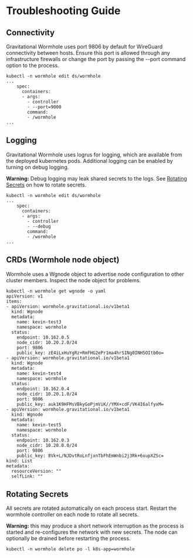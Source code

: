# Troubleshooting Guide
## Connectivity
Gravitational Wormhole uses port 9806 by default for WireGuard connectivity between hosts. Ensure this port is allowed through any infrastructure firewalls or change the port by passing the --port command option to the process.

```console
kubectl -n wormhole edit ds/wormhole
...
    spec:
      containers:
      - args:
        - controller
        - --port=9000
        command:
        - /wormhole
...
```

## Logging
Gravitational Wormhole uses logrus for logging, which are available from the deployed kubernetes pods. Additional logging can be enabled by turning on debug logging.

**Warning:** Debug logging may leak shared secrets to the logs. See [Rotating Secrets](#rotating-secrets) on how to rotate secrets.

```console
kubectl -n wormhole edit ds/wormhole
...
    spec:
      containers:
      - args:
        - controller
        - --debug
        command:
        - /wormhole
...
```

## CRDs (Wormhole node object)
Wormhole uses a Wgnode object to advertise node configuration to other cluster members. Inspect the node object for problems.

```console
kubectl -n wormhole get wgnode -o yaml
apiVersion: v1
items:
- apiVersion: wormhole.gravitational.io/v1beta1
  kind: Wgnode
  metadata:
    name: kevin-test3
    namespace: wormhole
  status:
    endpoint: 10.162.0.5
    node_cidr: 10.20.2.0/24
    port: 9806
    public_key: zE4iLxHuYgRz+RmFHG2ePr1ma4hrSINg0INH5OItb0o=
- apiVersion: wormhole.gravitational.io/v1beta1
  kind: Wgnode
  metadata:
    name: kevin-test4
    namespace: wormhole
  status:
    endpoint: 10.162.0.4
    node_cidr: 10.20.1.0/24
    port: 9806
    public_key: auk1K9HFMsVBkyGoPjmViK//YMX+cdF/VK4I6alfyxM=
- apiVersion: wormhole.gravitational.io/v1beta1
  kind: Wgnode
  metadata:
    name: kevin-test5
    namespace: wormhole
  status:
    endpoint: 10.162.0.3
    node_cidr: 10.20.0.0/24
    port: 9806
    public_key: 8Vk+L/NJDvtRoLnfjxnTbFhEmWnbi2j3Rk+6xupXZSc=
kind: List
metadata:
  resourceVersion: ""
  selfLink: ""
```


## Rotating Secrets
All secrets are rotated automatically on each process start. Restart the wormhole controller on each node to rotate all secrets.

**Warning:** this may produce a short network interruption as the process is started and re-configures the network with new secrets. The node can optionally be drained before restarting the process.

```console
kubectl -n wormhole delete po -l k8s-app=wormhole
```




